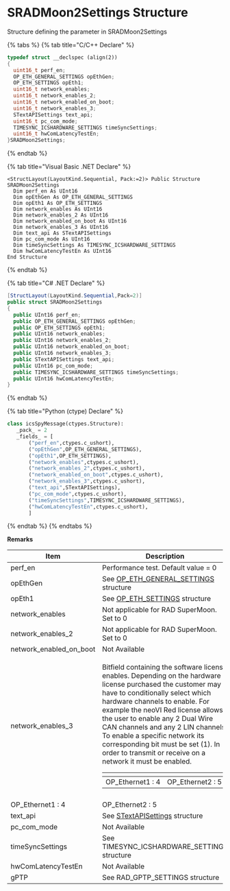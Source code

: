 # SRADMoon2Settings Structure

Structure defining the parameter in SRADMoon2Settings

{% tabs %}
{% tab title="C/C++ Declare" %}
```cpp
typedef struct __declspec (align(2))
{
  uint16_t perf_en;
  OP_ETH_GENERAL_SETTINGS opEthGen;
  OP_ETH_SETTINGS opEth1;
  uint16_t network_enables;
  uint16_t network_enables_2;
  uint16_t network_enabled_on_boot;
  uint16_t network_enables_3;
  STextAPISettings text_api;
  uint16_t pc_com_mode;
  TIMESYNC_ICSHARDWARE_SETTINGS timeSyncSettings;
  uint16_t hwComLatencyTestEn;
}SRADMoon2Settings;
```
{% endtab %}

{% tab title="Visual Basic .NET Declare" %}
```vbnet
<StructLayout(LayoutKind.Sequential, Pack:=2)> Public Structure SRADMoon2Settings
  Dim perf_en As UInt16
  Dim opEthGen As OP_ETH_GENERAL_SETTINGS
  Dim opEth1 As OP_ETH_SETTINGS
  Dim network_enables As UInt16
  Dim network_enables_2 As UInt16
  Dim network_enabled_on_boot As UInt16
  Dim network_enables_3 As UInt16
  Dim text_api As STextAPISettings
  Dim pc_com_mode As UInt16
  Dim timeSyncSettings As TIMESYNC_ICSHARDWARE_SETTINGS
  Dim hwComLatencyTestEn As UInt16
End Structure
```
{% endtab %}

{% tab title="C# .NET Declare" %}
```csharp
[StructLayout(LayoutKind.Sequential,Pack=2)]
public struct SRADMoon2Settings
{
  public UInt16 perf_en;
  public OP_ETH_GENERAL_SETTINGS opEthGen;
  public OP_ETH_SETTINGS opEth1;
  public UInt16 network_enables;
  public UInt16 network_enables_2;
  public UInt16 network_enabled_on_boot;
  public UInt16 network_enables_3;
  public STextAPISettings text_api;
  public UInt16 pc_com_mode;
  public TIMESYNC_ICSHARDWARE_SETTINGS timeSyncSettings;
  public UInt16 hwComLatencyTestEn;
}
```
{% endtab %}

{% tab title="Python (ctype) Declare" %}
```python
class icsSpyMessage(ctypes.Structure):
   _pack_ = 2
   _fields_ = [
       ("perf_en",ctypes.c_ushort),
       ("opEthGen",OP_ETH_GENERAL_SETTINGS),
       ("opEth1",OP_ETH_SETTINGS),
       ("network_enables",ctypes.c_ushort),
       ("network_enables_2",ctypes.c_ushort),
       ("network_enabled_on_boot",ctypes.c_ushort),
       ("network_enables_3",ctypes.c_ushort),
       ("text_api",STextAPISettings),
       ("pc_com_mode",ctypes.c_ushort),
       ("timeSyncSettings",TIMESYNC_ICSHARDWARE_SETTINGS),
       ("hwComLatencyTestEn",ctypes.c_ushort),
       ]
```
{% endtab %}
{% endtabs %}

**Remarks**

| Item                       | Description                                                                                                                                                                                                                                                                                                                                                                                                                                                                                                                                                                                       |
| -------------------------- | ------------------------------------------------------------------------------------------------------------------------------------------------------------------------------------------------------------------------------------------------------------------------------------------------------------------------------------------------------------------------------------------------------------------------------------------------------------------------------------------------------------------------------------------------------------------------------------------------- |
| perf\_en                   | Performance test. Default value = 0                                                                                                                                                                                                                                                                                                                                                                                                                                                                                                                                                               |
| opEthGen                   | See [OP\_ETH\_GENERAL\_SETTINGS](sub-setting-structures-overview-intrepidcs-api/op\_eth\_general\_settings-structure.md) structure                                                                                                                                                                                                                                                                                                                                                                                                                                                                |
| opEth1                     | See [OP\_ETH\_SETTINGS](sub-setting-structures-overview-intrepidcs-api/ethernet\_settings-structure.md) structure                                                                                                                                                                                                                                                                                                                                                                                                                                                                                 |
| network\_enables           | Not applicable for RAD SuperMoon. Set to 0                                                                                                                                                                                                                                                                                                                                                                                                                                                                                                                                                        |
| network\_enables\_2        | Not applicable for RAD SuperMoon. Set to 0                                                                                                                                                                                                                                                                                                                                                                                                                                                                                                                                                        |
| network\_enabled\_on\_boot | Not Available                                                                                                                                                                                                                                                                                                                                                                                                                                                                                                                                                                                     |
| network\_enables\_3        | <p>Bitfield containing the software license enables. Depending on the hardware license purchased the customer may have to conditionally select which hardware channels to enable. For example the neoVI Red license allows the user to enable any 2 Dual Wire CAN channels and any 2 LIN channels. To enable a specific network its corresponding bit must be set (1). In order to transmit or receive on a network it must be enabled.</p><table data-header-hidden><thead><tr><th></th><th></th></tr></thead><tbody><tr><td>OP_Ethernet1 : 4</td><td>OP_Ethernet2 : 5</td></tr></tbody></table> |
|                            |                                                                                                                                                                                                                                                                                                                                                                                                                                                                                                                                                                                                   |
| OP\_Ethernet1 : 4          | OP\_Ethernet2 : 5                                                                                                                                                                                                                                                                                                                                                                                                                                                                                                                                                                                 |
| text\_api                  | See [STextAPISettings](sub-setting-structures-overview-intrepidcs-api/stextapisettings-structure.md) structure                                                                                                                                                                                                                                                                                                                                                                                                                                                                                    |
| pc\_com\_mode              | Not Available                                                                                                                                                                                                                                                                                                                                                                                                                                                                                                                                                                                     |
| timeSyncSettings           | See TIMESYNC\_ICSHARDWARE\_SETTINGS structure                                                                                                                                                                                                                                                                                                                                                                                                                                                                                                                                                     |
| hwComLatencyTestEn         | Not Available                                                                                                                                                                                                                                                                                                                                                                                                                                                                                                                                                                                     |
| gPTP                       | See RAD\_GPTP\_SETTINGS structure                                                                                                                                                                                                                                                                                                                                                                                                                                                                                                                                                                 |
